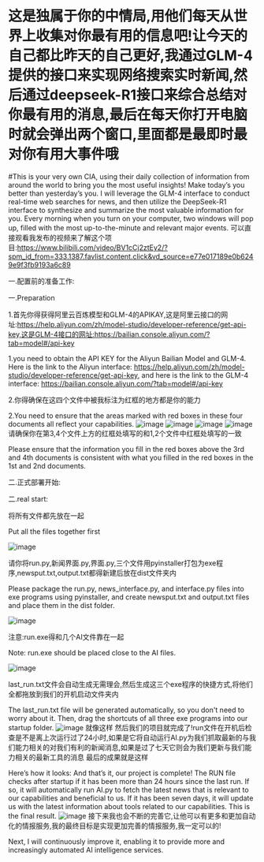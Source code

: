 # 这是独属于你的中情局,用他们每天从世界上收集对你最有用的信息吧!让今天的自己都比昨天的自己更好,我通过GLM-4提供的接口来实现网络搜索实时新闻,然后通过deepseek-R1接口来综合总结对你最有用的消息,最后在每天你打开电脑时就会弹出两个窗口,里面都是最即时最对你有用大事件哦

#This is your very own CIA, using their daily collection of information from around the world to bring you the most useful insights! Make today’s you better than yesterday’s you. I will leverage the GLM-4 interface to conduct real-time web searches for news, and then utilize the DeepSeek-R1 interface to synthesize and summarize the most valuable information for you. Every morning when you turn on your computer, two windows will pop up, filled with the most up-to-the-minute and relevant major events.
可以直接观看我发布的视频来了解这个项目:https://www.bilibili.com/video/BV1cCj2ztEy2/?spm_id_from=333.1387.favlist.content.click&vd_source=e77e017189e0b6249e9f3fb9193a6c89


一.配置前的准备工作:

一.Preparation

1.首先你得获得阿里云百炼模型和GLM-4的APIKAY,这是阿里云接口的网址:https://help.aliyun.com/zh/model-studio/developer-reference/get-api-key,这是GLM-4接口的网址:https://bailian.console.aliyun.com/?tab=model#/api-key

1.you need to obtain the API KEY for the Aliyun Bailian Model and GLM-4. Here is the link to the Aliyun interface: https://help.aliyun.com/zh/model-studio/developer-reference/get-api-key, and here is the link to the GLM-4 interface: https://bailian.console.aliyun.com/?tab=model#/api-key

2.你得确保在这四个文件中被我标注为红框的地方都是你的能力

2.You need to ensure that the areas marked with red boxes in these four documents all reflect your capabilities.
![image](https://github.com/user-attachments/assets/e455de5a-b8b8-4059-970c-19ab0ab67f33)
![image](https://github.com/user-attachments/assets/5771f5a8-67a4-4a46-b653-6cc85e31a458)
![image](https://github.com/user-attachments/assets/1822f904-092a-46bb-826b-c3a07bd2e51d)
![image](https://github.com/user-attachments/assets/8f35f591-71e7-4e52-8798-b570077ba2c1)
请确保你在第3,4个文件上方的红框处填写的和1,2个文件中红框处填写的一致

Please ensure that the information you fill in the red boxes above the 3rd and 4th documents is consistent with what you filled in the red boxes in the 1st and 2nd documents.

二.正式部署开始:

二.real start:

将所有文件都先放在一起

Put all the files together first

![image](https://github.com/user-attachments/assets/878da9a0-2016-4e2d-b219-773e3c951b7f)

请你将run.py,新闻界面.py,界面.py,三个文件用pyinstaller打包为exe程序,newsput.txt,output.txt都得新建后放在dist文件夹内

Please package the run.py, news_interface.py, and interface.py files into exe programs using pyinstaller, and create newsput.txt and output.txt files and place them in the dist folder.

![image](https://github.com/user-attachments/assets/3b2d7196-e5fb-47a3-a7f4-8059fe086fad)

注意:run.exe得和几个AI文件靠在一起

Note: run.exe should be placed close to the AI files.

![image](https://github.com/user-attachments/assets/9d3fc367-d846-4f94-9b33-ab9204db5965)

last_run.txt文件会自动生成无需理会,然后生成这三个exe程序的快捷方式,将他们全都拖放到我们的开机启动文件夹内

The last_run.txt file will be generated automatically, so you don't need to worry about it. Then, drag the shortcuts of all three exe programs into our startup folder.
![image](https://github.com/user-attachments/assets/dcd1889f-5218-4ce2-b001-0f305be3b9df)
就像这样
然后我们的项目就完成了!run文件在开机后检查是不是离上次运行过了24小时,如果是它将自动运行AI.py为我们抓取最新的与我们能力相关的对我们有利的新闻消息,如果是过了七天它则会为我们更新与我们能力相关的最新工具的消息
最后的成果就是这样

Here’s how it looks:
And that’s it, our project is complete! The RUN file checks after startup if it has been more than 24 hours since the last run. If so, it will automatically run AI.py to fetch the latest news that is relevant to our capabilities and beneficial to us. If it has been seven days, it will update us with the latest information about tools related to our capabilities.
This is the final result.
![image](https://github.com/user-attachments/assets/130c14f4-ae1b-403d-abcb-590ab146c369)
接下来我也会不断的完善它,让他可以有更多和更加自动化的情报服务,我的最终目标是实现更加完善的情报服务,我一定可以的!

Next, I will continuously improve it, enabling it to provide more and increasingly automated AI intelligence services.
